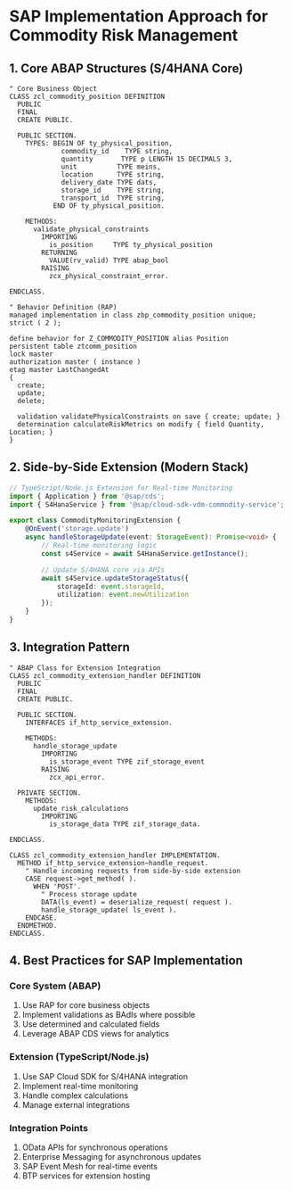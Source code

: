 # SAP Implementation Approach for Commodity Risk Management

## 1. Core ABAP Structures (S/4HANA Core)

```abap
" Core Business Object
CLASS zcl_commodity_position DEFINITION
  PUBLIC
  FINAL
  CREATE PUBLIC.

  PUBLIC SECTION.
    TYPES: BEGIN OF ty_physical_position,
             commodity_id    TYPE string,
             quantity       TYPE p LENGTH 15 DECIMALS 3,
             unit          TYPE meins,
             location      TYPE string,
             delivery_date TYPE dats,
             storage_id    TYPE string,
             transport_id  TYPE string,
           END OF ty_physical_position.

    METHODS:
      validate_physical_constraints
        IMPORTING
          is_position     TYPE ty_physical_position
        RETURNING
          VALUE(rv_valid) TYPE abap_bool
        RAISING
          zcx_physical_constraint_error.

ENDCLASS.

" Behavior Definition (RAP)
managed implementation in class zbp_commodity_position unique;
strict ( 2 );

define behavior for Z_COMMODITY_POSITION alias Position
persistent table ztcomm_position
lock master
authorization master ( instance )
etag master LastChangedAt
{
  create;
  update;
  delete;

  validation validatePhysicalConstraints on save { create; update; }
  determination calculateRiskMetrics on modify { field Quantity, Location; }
}
```

## 2. Side-by-Side Extension (Modern Stack)

```typescript
// TypeScript/Node.js Extension for Real-time Monitoring
import { Application } from '@sap/cds';
import { S4HanaService } from '@sap/cloud-sdk-vdm-commodity-service';

export class CommodityMonitoringExtension {
    @OnEvent('storage.update')
    async handleStorageUpdate(event: StorageEvent): Promise<void> {
        // Real-time monitoring logic
        const s4Service = await S4HanaService.getInstance();

        // Update S/4HANA core via APIs
        await s4Service.updateStorageStatus({
            storageId: event.storageId,
            utilization: event.newUtilization
        });
    }
}
```

## 3. Integration Pattern

```abap
" ABAP Class for Extension Integration
CLASS zcl_commodity_extension_handler DEFINITION
  PUBLIC
  FINAL
  CREATE PUBLIC.

  PUBLIC SECTION.
    INTERFACES if_http_service_extension.

    METHODS:
      handle_storage_update
        IMPORTING
          is_storage_event TYPE zif_storage_event
        RAISING
          zcx_api_error.

  PRIVATE SECTION.
    METHODS:
      update_risk_calculations
        IMPORTING
          is_storage_data TYPE zif_storage_data.

ENDCLASS.

CLASS zcl_commodity_extension_handler IMPLEMENTATION.
  METHOD if_http_service_extension~handle_request.
    " Handle incoming requests from side-by-side extension
    CASE request->get_method( ).
      WHEN 'POST'.
        " Process storage update
        DATA(ls_event) = deserialize_request( request ).
        handle_storage_update( ls_event ).
    ENDCASE.
  ENDMETHOD.
ENDCLASS.
```

## 4. Best Practices for SAP Implementation

### Core System (ABAP)
1. Use RAP for core business objects
2. Implement validations as BAdIs where possible
3. Use determined and calculated fields
4. Leverage ABAP CDS views for analytics

### Extension (TypeScript/Node.js)
1. Use SAP Cloud SDK for S/4HANA integration
2. Implement real-time monitoring
3. Handle complex calculations
4. Manage external integrations

### Integration Points
1. OData APIs for synchronous operations
2. Enterprise Messaging for asynchronous updates
3. SAP Event Mesh for real-time events
4. BTP services for extension hosting